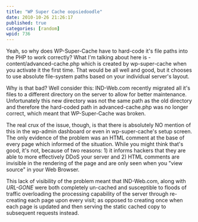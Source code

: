 ```yaml
---
title: "WP Super Cache oopsiedoodle"
date: 2010-10-26 21:26:17
published: true
categories: [random]
wpid: 736
---
```


Yeah, so why does WP-Super-Cache have to hard-code it's file paths into the PHP to work correctly? What I'm talking about here is -content/advanced-cache.php which is created by wp-super-cache when you activate it the first time. That would be all well and good, but it chooses to use absolute file-system paths based on your individual server's layout.

Why is that bad? Well consider this: IND-Web.com recently migrated all it's files to a different directory on the server to allow for better maintenance. Unfortunately this new directory was not the same path as the old directory and therefore the hard-coded path in advanced-cache.php was no longer correct, which meant that WP-Super-Cache was broken.

The real crux of the issue, though, is that there is absolutely NO mention of this in the wp-admin dashboard or even in wp-super-cache's setup screen. The only evidence of the problem was an HTML comment at the base of every page which informed of the situation. While you might think that's good, it's not, because of two reasons: 1) it informs hackers that they are able to more effectively DDoS your server and 2) HTML comments are invisible in the rendering of the page and are only seen when you "view source" in your Web Browser.

This lack of visibility of the problem meant that IND-Web.com, along with *URL-GONE* were both completely un-cached and susceptible to floods of traffic overloading the processing capability of the server through re-creating each page upon every visit; as opposed to creating once when each page is updated and then serving the static cached copy to subsequent requests instead.